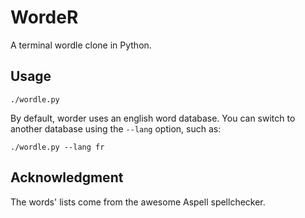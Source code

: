 # WordeR

A terminal wordle clone in Python.

## Usage 

~~~
./wordle.py
~~~

By default, worder uses an english word database. You can switch to another database using the `--lang` option, such as:

~~~
./wordle.py --lang fr
~~~

## Acknowledgment

The words' lists come from the awesome Aspell spellchecker.